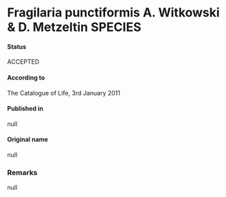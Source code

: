 Fragilaria punctiformis A. Witkowski & D. Metzeltin SPECIES
=======

#### Status
ACCEPTED

#### According to
The Catalogue of Life, 3rd January 2011

#### Published in
null

#### Original name
null

### Remarks
null